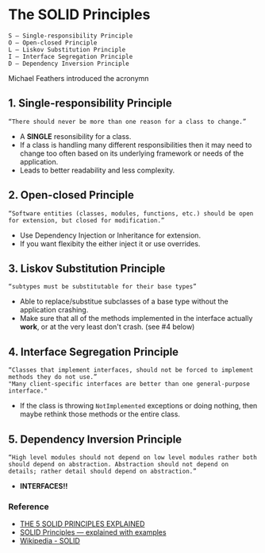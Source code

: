 # The SOLID Principles

    S – Single-responsibility Principle
    O – Open-closed Principle
    L – Liskov Substitution Principle
    I – Interface Segregation Principle
    D – Dependency Inversion Principle

Michael Feathers introduced the acronymn

## 1. Single-responsibility Principle

    “There should never be more than one reason for a class to change.”

* A **SINGLE** resonsibility for a class.
* If a class is handling many different responsibilities then it may need to change too often based on its underlying framework or needs of the application.
* Leads to better readability and less complexity.

## 2. Open-closed Principle

    “Software entities (classes, modules, functions, etc.) should be open for extension, but closed for modification.”

* Use Dependency Injection or Inheritance for extension.
* If you want flexibity the either inject it or use overrides.

## 3. Liskov Substitution Principle

    “subtypes must be substitutable for their base types”

* Able to replace/substitue subclasses of a base type without the application crashing.
* Make sure that all of the methods implemented in the interface actually **work**, or at the very least don't crash. (see #4 below)

## 4. Interface Segregation Principle

    “Classes that implement interfaces, should not be forced to implement methods they do not use.”
    "Many client-specific interfaces are better than one general-purpose interface."

* If the class is throwing `NotImplemented` exceptions or doing nothing, then maybe rethink those methods or the entire class.

## 5. Dependency Inversion Principle

    “High level modules should not depend on low level modules rather both should depend on abstraction. Abstraction should not depend on details; rather detail should depend on abstraction.”

* **INTERFACES!!**

### Reference

* [THE 5 SOLID PRINCIPLES EXPLAINED](https://apiumhub.com/tech-blog-barcelona/solid-principles/#:~:text=The%20SOLID%20Principles%201%20Single-responsibility%20principle.%20%E2%80%9CThere%20should,3%20Liskov%20substitution%20principle.%20...%20More%20items...%20)
* [SOLID Principles — explained with examples](https://medium.com/mindorks/solid-principles-explained-with-examples-79d1ce114ace)
* [Wikipedia - SOLID](https://en.wikipedia.org/wiki/SOLID)
